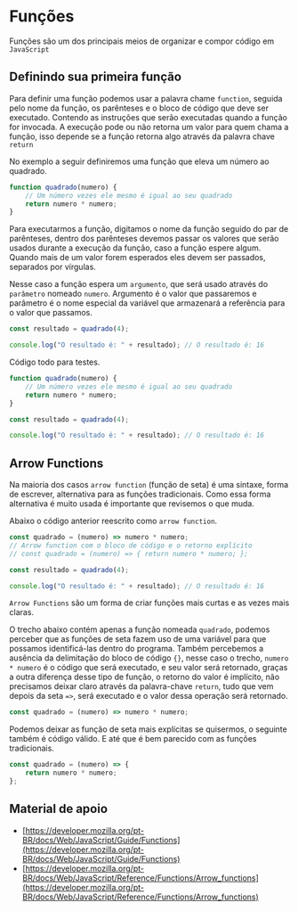 # Funções

Funções são um dos principais meios de organizar e compor código em `JavaScript`

## Definindo sua primeira função

Para definir uma função podemos usar a palavra chame `function`, seguida pelo
nome da função, os parênteses e o bloco de código que deve ser executado.
Contendo as instruções que serão executadas quando a função for invocada.
A execução pode ou não retorna um valor para quem chama a função, isso 
depende se a função retorna algo através da palavra chave `return`

No exemplo a seguir definiremos uma função que eleva um número ao quadrado.

```js
function quadrado(numero) {
    // Um número vezes ele mesmo é igual ao seu quadrado
    return numero * numero;
}
```

Para executarmos a função, digitamos o nome da função seguido do par de
parênteses, dentro dos parênteses devemos passar os valores que serão
usados durante a execução da função, caso a função espere algum.
Quando mais de um valor forem esperados eles devem ser passados,
separados por vírgulas.

Nesse caso a função espera um `argumento`, que será usado através do 
`parâmetro` nomeado `numero`. Argumento é o valor que passaremos e
parâmetro é o nome especial da variável que armazenará a referência
para o valor que passamos.

```js
const resultado = quadrado(4);

console.log("O resultado é: " + resultado); // O resultado é: 16
```

Código todo para testes.

```js
function quadrado(numero) {
    // Um número vezes ele mesmo é igual ao seu quadrado
    return numero * numero;
}

const resultado = quadrado(4);

console.log("O resultado é: " + resultado); // O resultado é: 16
```

## Arrow Functions

Na maioria dos casos `arrow function` (função de seta) é uma sintaxe, forma de escrever,
alternativa para as funções tradicionais. Como essa forma alternativa
é muito usada é importante que revisemos o que muda.

Abaixo o código anterior reescrito como `arrow function`.

```js
const quadrado = (numero) => numero * numero;
// Arrow function com o bloco de código e o retorno explícito
// const quadrado = (numero) => { return numero * numero; };

const resultado = quadrado(4);

console.log("O resultado é: " + resultado); // O resultado é: 16
```

`Arrow Functions` são um forma de criar funções mais curtas
e as vezes mais claras.

O trecho abaixo contém apenas a função nomeada `quadrado`, podemos
perceber que as funções de seta fazem uso de uma  variável para que
possamos identificá-las dentro do programa. Também percebemos a
ausência da delimitação do bloco de código `{}`, nesse caso o trecho,
`numero * numero` é o código que será executado, e seu valor será
retornado, graças a outra diferença desse tipo de função, o retorno
do valor é implícito, não precisamos deixar claro através da
palavra-chave `return`, tudo que vem depois da seta `=>`, será
executado e o valor dessa operação será retornado.

```js
const quadrado = (numero) => numero * numero;
```

Podemos deixar as função de seta mais explícitas se quisermos,
o seguinte também é código válido. E até que é bem parecido com as
funções tradicionais.

```js
const quadrado = (numero) => {
    return numero * numero;
};
```

## Material de apoio

* [https://developer.mozilla.org/pt-BR/docs/Web/JavaScript/Guide/Functions](https://developer.mozilla.org/pt-BR/docs/Web/JavaScript/Guide/Functions)
* [https://developer.mozilla.org/pt-BR/docs/Web/JavaScript/Reference/Functions/Arrow_functions](https://developer.mozilla.org/pt-BR/docs/Web/JavaScript/Reference/Functions/Arrow_functions)
